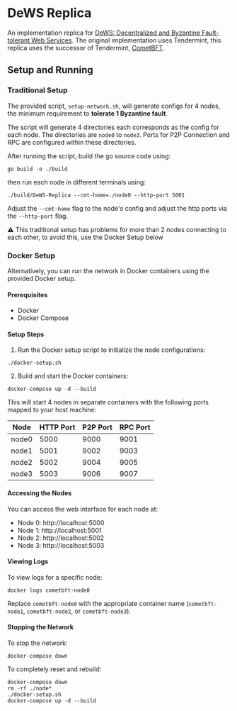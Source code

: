 # DeWS Replica

An implementation replica for [DeWS: Decentralized and Byzantine Fault-tolerant Web Services](https://ieeexplore.ieee.org/document/10174949/). The original implementation uses Tendermint, this replica uses the successor of Tendermint, [CometBFT](https://github.com/cometbft/cometbft).

## Setup and Running

### Traditional Setup

The provided script, `setup-network.sh`, will generate configs for 4 nodes, the minimum requirement to **tolerate 1 Byzantine fault**.

The script will generate 4 directories each corresponds as the config for each node. The directories are `node0` to `node3`. Ports for P2P Connection and RPC are configured within these directories.

After running the script, build the go source code using:
```
go build -o ./build
```

then run each node in different terminals using:
```
./build/DeWS-Replica --cmt-home=./node0 --http-port 5001
```
Adjust the `--cmt-home` flag to the node's config and adjust the http ports via the `--http-port` flag.


⚠️ This traditional setup has problems for more than 2 nodes connecting to each other, to avoid this, use the Docker Setup below


### Docker Setup

Alternatively, you can run the network in Docker containers using the provided Docker setup.

#### Prerequisites

- Docker
- Docker Compose

#### Setup Steps

1. Run the Docker setup script to initialize the node configurations:
```
./docker-setup.sh
```

2. Build and start the Docker containers:
```
docker-compose up -d --build
```

This will start 4 nodes in separate containers with the following ports mapped to your host machine:

| Node   | HTTP Port | P2P Port | RPC Port |
|--------|-----------|----------|----------|
| node0  | 5000      | 9000     | 9001     |
| node1  | 5001      | 9002     | 9003     |
| node2  | 5002      | 9004     | 9005     |
| node3  | 5003      | 9006     | 9007     |

#### Accessing the Nodes

You can access the web interface for each node at:
- Node 0: http://localhost:5000
- Node 1: http://localhost:5001
- Node 2: http://localhost:5002
- Node 3: http://localhost:5003

#### Viewing Logs

To view logs for a specific node:
```
docker logs cometbft-node0
```

Replace `cometbft-node0` with the appropriate container name (`cometbft-node1`, `cometbft-node2`, or `cometbft-node3`).

#### Stopping the Network

To stop the network:
```
docker-compose down
```

To completely reset and rebuild:
```
docker-compose down
rm -rf ./node*
./docker-setup.sh
docker-compose up -d --build
```